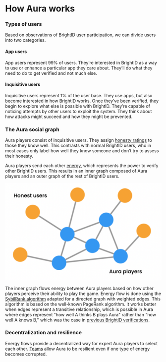# How Aura works

### Types of users

Based on observations of BrightID user participation, we can divide users into two categories.

#### App users

App users represent 99% of users. They’re interested in BrightID as a way to use or enhance a particular app they care about. They’ll do what they need to do to get verified and not much else.

#### Inquisitive users

Inquisitive users represent 1% of the user base. They use apps, but also become interested in how BrightID works. Once they’ve been verified, they begin to explore what else is possible with BrightID. They’re capable of noticing attempts by other users to exploit the system. They think about how attacks might succeed and how they might be prevented.

### The Aura social graph

Aura players consist of inquisitive users. They assign [honesty ratings](broken-reference) to those they know well. This contrasts with normal BrightID users, who in most cases only label how well they know someone and don’t try to assess their honesty.

Aura players send each other [energy](broken-reference), which represents the power to verify other BrightID users. This results in an inner graph composed of Aura players and an outer graph of the rest of BrightID users.

![](<../.gitbook/assets/image (18).png>)

The inner graph flows energy between Aura players based on how other players perceive their ability to play the game. Energy flow is done using the [SybilRank algorithm](https://www.usenix.org/system/files/conference/nsdi12/nsdi12-final42\_2.pdf) adapted for a directed graph with weighted edges. This algorithm is based on the well-known PageRank algorithm. It works better when edges represent a transitive relationship, which is possible in Aura where edges represent "how well A thinks B plays Aura" rather than "how well A knows B," which was the case in [previous BrightID verifications](https://github.com/BrightID/BrightID-AntiSybil).

### Decentralization and resilience

Energy flows provide a decentralized way for expert Aura players to select each other. [Teams](teams.md) allow Aura to be resilient even if one type of energy becomes corrupted.
